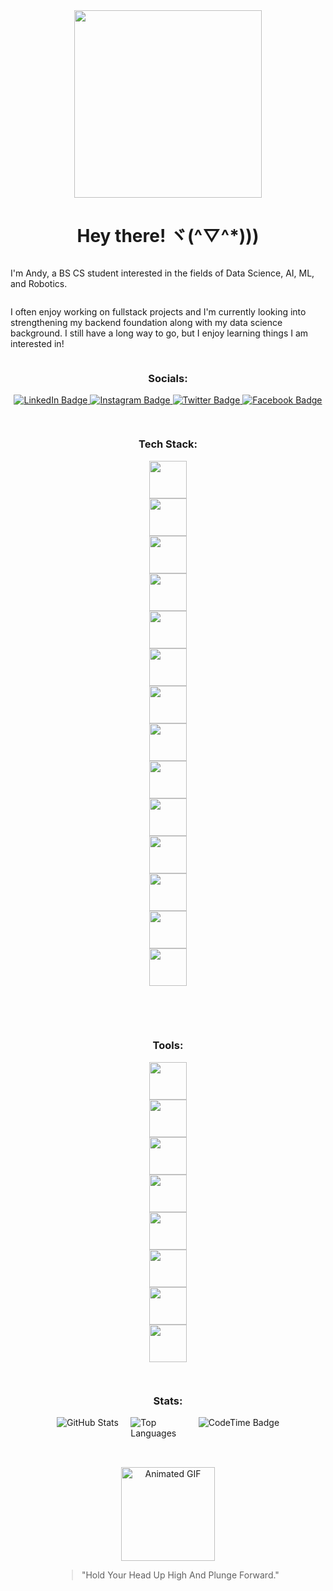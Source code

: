 <div id="header" align="center">
  <img src="https://media.giphy.com/media/JsKdu4ikYSoxaAhJOB/giphy.gif" width="300"/>
  <h1>Hey there! ヾ(^▽^*)))</h1>
</div>
<div style="display: flex; flex-direction: column; align-items: center;">
  <p>I'm Andy, a BS CS student interested in the fields of Data Science, AI, ML, and Robotics. </p>
  <p>I often enjoy working on fullstack projects and I'm currently looking into strengthening my backend foundation along with my data science background. I still have a long way to go, but I enjoy learning things I am interested in!</p>
  <h3>Socials:</h3>
  <div id="badges" align-items: center; margin: 10px;">
    <a href="https://www.linkedin.com/in/andybaulita/" target="_blank">
      <img src="https://img.shields.io/badge/LinkedIn-blue?style=for-the-badge&logo=linkedin&logoColor=white" alt="LinkedIn Badge"/>
    </a>
    <a href="https://www.instagram.com/andybaulitaa/" target="_blank">
      <img src="https://img.shields.io/badge/Instagram-purple?style=for-the-badge&logo=instagram&logoColor=white" alt="Instagram Badge"/>
    </a>
    <a href="https://twitter.com/andybaulita" target="_blank">
      <img src="https://img.shields.io/badge/Twitter-blue?style=for-the-badge&logo=twitter&logoColor=white" alt="Twitter Badge"/>
    </a>
    <a href="https://www.facebook.com/andy.baulita" target="_blank">
      <img src="https://img.shields.io/badge/Facebook-blue?style=for-the-badge&logo=facebook&logoColor=white" alt="Facebook Badge"/>
    </a>
  </div>
  <hr>
  <h3>Tech Stack:</h3>
  <img style="height: 60px; width: 60px; margin: 0px 40px;" src="https://cdn.jsdelivr.net/gh/devicons/devicon/icons/c/c-plain.svg" />
  <img style="height: 60px; width: 60px; margin: 0px 40px;" src="https://cdn.jsdelivr.net/gh/devicons/devicon/icons/python/python-original.svg" />        
  <img style="height: 60px; width: 60px; margin: 0px 40px;" src="https://cdn.jsdelivr.net/gh/devicons/devicon/icons/numpy/numpy-original.svg" />
  <img style="height: 60px; width: 60px; margin: 0px 40px;" src="https://cdn.jsdelivr.net/gh/devicons/devicon/icons/pandas/pandas-original.svg" />   
  <img style="height: 60px; width: 60px; margin: 0px 40px;" src="https://cdn.jsdelivr.net/gh/devicons/devicon/icons/html5/html5-plain.svg" />
  <img style="height: 60px; width: 60px; margin: 0px 40px;" src="https://cdn.jsdelivr.net/gh/devicons/devicon/icons/css3/css3-plain.svg" />
  <img style="height: 60px; width: 60px; margin: 0px 40px;" src="https://cdn.jsdelivr.net/gh/devicons/devicon/icons/javascript/javascript-plain.svg" />
  <img style="height: 60px; width: 60px; margin: 0px 40px;" src="https://cdn.jsdelivr.net/gh/devicons/devicon/icons/nodejs/nodejs-original.svg" />   
  <img style="height: 60px; width: 60px; margin: 0px 40px;" src="https://cdn.jsdelivr.net/gh/devicons/devicon/icons/mysql/mysql-original.svg" />     
  <img style="height: 60px; width: 60px; margin: 0px 40px;" src="https://cdn.jsdelivr.net/gh/devicons/devicon/icons/java/java-original.svg" />
  <img style="height: 60px; width: 60px; margin: 0px 40px;" src="https://cdn.jsdelivr.net/gh/devicons/devicon/icons/arduino/arduino-original.svg" />
  <img style="height: 60px; width: 60px; margin: 0px 40px;" src="https://cdn.jsdelivr.net/gh/devicons/devicon/icons/react/react-original.svg" />
  <img style="height: 60px; width: 60px; margin: 0px 40px;" src="https://cdn.jsdelivr.net/gh/devicons/devicon/icons/android/android-plain.svg" />
  <img style="height: 60px; width: 60px; margin: 0px 40px;" src="https://cdn.jsdelivr.net/gh/devicons/devicon/icons/php/php-plain.svg" />        
  <br><br>
  <hr>
  <h3>Tools:</h3>
  <img style="height: 60px; width: 60px; margin: 0px 40px;" src="https://cdn.jsdelivr.net/gh/devicons/devicon/icons/vscode/vscode-original.svg" />
  <img style="height: 60px; width: 60px; margin: 0px 40px;" src="https://cdn.jsdelivr.net/gh/devicons/devicon/icons/anaconda/anaconda-original.svg" />
  <img style="height: 60px; width: 60px; margin: 0px 40px;" src="https://cdn.jsdelivr.net/gh/devicons/devicon/icons/jupyter/jupyter-original.svg" />  
  <img style="height: 60px; width: 60px; margin: 0px 40px;" src="https://cdn.jsdelivr.net/gh/devicons/devicon/icons/github/github-original.svg" />
  <img style="height: 60px; width: 60px; margin: 0px 40px;" src="https://cdn.jsdelivr.net/gh/devicons/devicon/icons/git/git-original.svg" />
  <img style="height: 60px; width: 60px; margin: 0px 40px;" src="https://cdn.jsdelivr.net/gh/devicons/devicon/icons/npm/npm-original-wordmark.svg" />    
  <img style="height: 60px; width: 60px; margin: 0px 40px;" src="https://cdn.jsdelivr.net/gh/devicons/devicon/icons/canva/canva-original.svg" />
  <img style="height: 60px; width: 60px; margin: 0px 40px;" src="https://cdn.jsdelivr.net/gh/devicons/devicon/icons/opera/opera-plain-wordmark.svg" />
  <hr>
<h3>Stats:</h3>
<div style="display: flex;">
  <div style="flex: 1; margin-right: 10px;">
    <img src="https://github-readme-stats.vercel.app/api?username=sanashii&theme=city_lights&show_icons=true&hide_border=true&count_private=true" alt="GitHub Stats">
  </div>
  <div style="flex: 1;">
    <img src="https://github-readme-stats.vercel.app/api/top-langs/?username=sanashii&layout=compact&theme=city_lights&hide_border=true" alt="Top Languages">
  </div>
  <img href="https://codetime.dev" alt="CodeTime Badge" src="https://img.shields.io/endpoint?style=social&color=222&url=https%3A%2F%2Fapi.codetime.dev%2Fshield%3Fid%3D20166%26project%3D%26in=0">
</div>
<hr>
<br>
<div id="footer" align="center">
  <img src="https://media.giphy.com/media/agLzP4BYRPcOY/giphy.gif" width="150" alt="Animated GIF">
  <blockquote>
    <p>"Hold Your Head Up High And Plunge Forward."</p>
  </blockquote>
</div>



